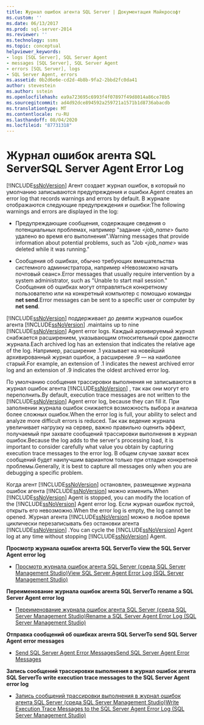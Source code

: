 ```yaml
---
title: Журнал ошибок агента SQL Server | Документация Майкрософт
ms.custom: ''
ms.date: 06/13/2017
ms.prod: sql-server-2014
ms.reviewer: ''
ms.technology: ssms
ms.topic: conceptual
helpviewer_keywords:
- logs [SQL Server], SQL Server Agent
- messages [SQL Server], SQL Server Agent
- errors [SQL Server], logs
- SQL Server Agent, errors
ms.assetid: 0b2d6e6e-cd2d-4b8b-9fa2-2bbd2fc0da41
author: stevestein
ms.author: sstein
ms.openlocfilehash: ea9a723695c6993f4f07897f49d8014a86ce78b5
ms.sourcegitcommit: ad4d92dce894592a259721a1571b1d8736abacdb
ms.translationtype: MT
ms.contentlocale: ru-RU
ms.lasthandoff: 08/04/2020
ms.locfileid: "87731318"
---
```

# <a name="sql-server-agent-error-log"></a><span data-ttu-id="693bf-102">Журнал ошибок агента SQL Server</span><span class="sxs-lookup"><span data-stu-id="693bf-102">SQL Server Agent Error Log</span></span>
  [!INCLUDE[ssNoVersion](../../includes/ssnoversion-md.md)] <span data-ttu-id="693bf-103">Агент создает журнал ошибок, в который по умолчанию записываются предупреждения и ошибки.</span><span class="sxs-lookup"><span data-stu-id="693bf-103">Agent creates an error log that records warnings and errors by default.</span></span> <span data-ttu-id="693bf-104">В журнале отображаются следующие предупреждения и ошибки:</span><span class="sxs-lookup"><span data-stu-id="693bf-104">The following warnings and errors are displayed in the log:</span></span>  
  
-   <span data-ttu-id="693bf-105">Предупреждающие сообщения, содержащие сведения о потенциальных проблемах, например "задание \<*job_name*> было удалено во время его выполнения".</span><span class="sxs-lookup"><span data-stu-id="693bf-105">Warning messages that provide information about potential problems, such as "Job \<*job_name*> was deleted while it was running."</span></span>  
  
-   <span data-ttu-id="693bf-106">Сообщения об ошибках, обычно требующих вмешательства системного администратора, например «Невозможно начать почтовый сеанс».</span><span class="sxs-lookup"><span data-stu-id="693bf-106">Error messages that usually require intervention by a system administrator, such as "Unable to start mail session."</span></span> <span data-ttu-id="693bf-107">Сообщения об ошибках могут отправляться конкретному пользователю или на конкретный компьютер с помощью команды **net send**.</span><span class="sxs-lookup"><span data-stu-id="693bf-107">Error messages can be sent to a specific user or computer by **net send**.</span></span>  
  
 [!INCLUDE[ssNoVersion](../../includes/ssnoversion-md.md)] <span data-ttu-id="693bf-108">поддерживает до девяти журналов ошибок агента [!INCLUDE[ssNoVersion](../../includes/ssnoversion-md.md)] .</span><span class="sxs-lookup"><span data-stu-id="693bf-108">maintains up to nine [!INCLUDE[ssNoVersion](../../includes/ssnoversion-md.md)] Agent error logs.</span></span> <span data-ttu-id="693bf-109">Каждый архивируемый журнал снабжается расширением, указывающим относительный срок давности журнала.</span><span class="sxs-lookup"><span data-stu-id="693bf-109">Each archived log has an extension that indicates the relative age of the log.</span></span> <span data-ttu-id="693bf-110">Например, расширение .1 указывает на новейший архивированный журнал ошибок, а расширение .9 — на наиболее старый.</span><span class="sxs-lookup"><span data-stu-id="693bf-110">For example, an extension of .1 indicates the newest archived error log and an extension of .9 indicates the oldest archived error log.</span></span>  
  
 <span data-ttu-id="693bf-111">По умолчанию сообщения трассировки выполнения не записываются в журнал ошибок агента [!INCLUDE[ssNoVersion](../../includes/ssnoversion-md.md)] , так как они могут его переполнить.</span><span class="sxs-lookup"><span data-stu-id="693bf-111">By default, execution trace messages are not written to the [!INCLUDE[ssNoVersion](../../includes/ssnoversion-md.md)] Agent error log, because they can fill it.</span></span> <span data-ttu-id="693bf-112">При заполнении журнала ошибок снижается возможность выбора и анализа более сложных ошибок.</span><span class="sxs-lookup"><span data-stu-id="693bf-112">When the error log is full, your ability to select and analyze more difficult errors is reduced.</span></span> <span data-ttu-id="693bf-113">Так как ведение журнала увеличивает нагрузку на сервер, важно правильно оценить эффект, получаемый при захвате сообщений трассировки выполнения в журнал ошибок.</span><span class="sxs-lookup"><span data-stu-id="693bf-113">Because the log adds to the server's processing load, it is important to consider carefully what value you obtain by capturing execution trace messages to the error log.</span></span> <span data-ttu-id="693bf-114">В общем случае захват всех сообщений будет наилучшим вариантом только при отладке конкретной проблемы.</span><span class="sxs-lookup"><span data-stu-id="693bf-114">Generally, it is best to capture all messages only when you are debugging a specific problem.</span></span>  
  
 <span data-ttu-id="693bf-115">Когда агент [!INCLUDE[ssNoVersion](../../includes/ssnoversion-md.md)] остановлен, размещение журнала ошибок агента [!INCLUDE[ssNoVersion](../../includes/ssnoversion-md.md)] можно изменить.</span><span class="sxs-lookup"><span data-stu-id="693bf-115">When [!INCLUDE[ssNoVersion](../../includes/ssnoversion-md.md)] Agent is stopped, you can modify the location of the [!INCLUDE[ssNoVersion](../../includes/ssnoversion-md.md)] Agent error log.</span></span> <span data-ttu-id="693bf-116">Если журнал ошибок пустой, открыть его невозможно.</span><span class="sxs-lookup"><span data-stu-id="693bf-116">When the error log is empty, the log cannot be opened.</span></span> <span data-ttu-id="693bf-117">Журнал агента [!INCLUDE[ssNoVersion](../../includes/ssnoversion-md.md)] можно в любое время циклически перезаписывать без остановки агента [!INCLUDE[ssNoVersion](../../includes/ssnoversion-md.md)] .</span><span class="sxs-lookup"><span data-stu-id="693bf-117">You can cycle the [!INCLUDE[ssNoVersion](../../includes/ssnoversion-md.md)] Agent log at any time without stopping [!INCLUDE[ssNoVersion](../../includes/ssnoversion-md.md)] Agent.</span></span>  
  
 <span data-ttu-id="693bf-118">**Просмотр журнала ошибок агента SQL Server**</span><span class="sxs-lookup"><span data-stu-id="693bf-118">**To view the SQL Server Agent error log**</span></span>  
  
-   [<span data-ttu-id="693bf-119">Просмотр журнала ошибок агента SQL Server (среда SQL Server Management Studio)</span><span class="sxs-lookup"><span data-stu-id="693bf-119">View SQL Server Agent Error Log &#40;SQL Server Management Studio&#41;</span></span>](view-sql-server-agent-error-log-sql-server-management-studio.md) 
  
 <span data-ttu-id="693bf-120">**Переименование журнала ошибок агента SQL Server**</span><span class="sxs-lookup"><span data-stu-id="693bf-120">**To rename a SQL Server Agent error log**</span></span>  
  
-   [<span data-ttu-id="693bf-121">Переименование журнала ошибок агента SQL Server (среда SQL Server Management Studio)</span><span class="sxs-lookup"><span data-stu-id="693bf-121">Rename a SQL Server Agent Error Log &#40;SQL Server Management Studio&#41;</span></span>](rename-a-sql-server-agent-error-log-sql-server-management-studio.md)  
  
 <span data-ttu-id="693bf-122">**Отправка сообщений об ошибках агента SQL Server**</span><span class="sxs-lookup"><span data-stu-id="693bf-122">**To send SQL Server Agent error messages**</span></span>  
  
-   [<span data-ttu-id="693bf-123">Send SQL Server Agent Error Messages</span><span class="sxs-lookup"><span data-stu-id="693bf-123">Send SQL Server Agent Error Messages</span></span>](send-sql-server-agent-error-messages.md)  
  
 <span data-ttu-id="693bf-124">**Запись сообщений трассировки выполнения в журнал ошибок агента SQL Server**</span><span class="sxs-lookup"><span data-stu-id="693bf-124">**To write execution trace messages to the SQL Server Agent error log**</span></span>  
  
-   [<span data-ttu-id="693bf-125">Запись сообщений трассировки выполнения в журнал ошибок агента SQL Server (среда SQL Server Management Studio)</span><span class="sxs-lookup"><span data-stu-id="693bf-125">Write Execution Trace Messages to the SQL Server Agent Error Log &#40;SQL Server Management Studio&#41;</span></span>](write-execution-trace-messages-to-sql-server-agent-log-ssms.md)  
  
  
